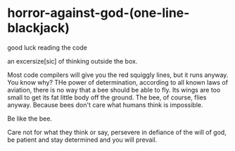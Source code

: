 # horror-against-god-(one-line-blackjack)
good luck reading the code

an excersize[sic] of thinking outside the box.

Most code compilers will give you the red squiggly lines, but it runs anyway. You know why? THe power of determination, according to all known laws of aviation, there is no way that a bee should be able to fly. Its wings are too small to get its fat little body off the ground. The bee, of course, flies anyway. Because bees don't care what humans think is impossible.

Be like the bee. 

Care not for what they think or say, persevere in defiance of the will of god, be patient and stay determined and you will prevail. 
